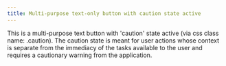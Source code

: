 ```yaml
---
title: Multi-purpose text-only button with caution state active
---
```


This is a multi-purpose text button with 'caution' state active (via css class name: .caution). The caution state is meant for user actions whose context is separate from the immediacy of the tasks available to the user and requires a cautionary warning from the application.